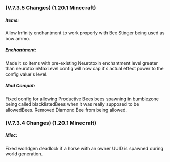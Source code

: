 ### **(V.7.3.5 Changes) (1.20.1 Minecraft)**

##### Items:
Allow Infinity enchantment to work properly with Bee Stinger being used as bow ammo.

##### Enchantment:
Made it so items with pre-existing Neurotoxin enchantment level greater than neurotoxinMaxLevel config
 will now cap it's actual effect power to the config value's level.

##### Mod Compat:
Fixed config for allowing Productive Bees bees spawning in bumblezone being called blacklistedBees when it was really supposed to be allowedBees.
 Removed Diamond Bee from being allowed.


### **(V.7.3.4 Changes) (1.20.1 Minecraft)**

##### Misc:
Fixed worldgen deadlock if a horse with an owner UUID is spawned during world generation.
